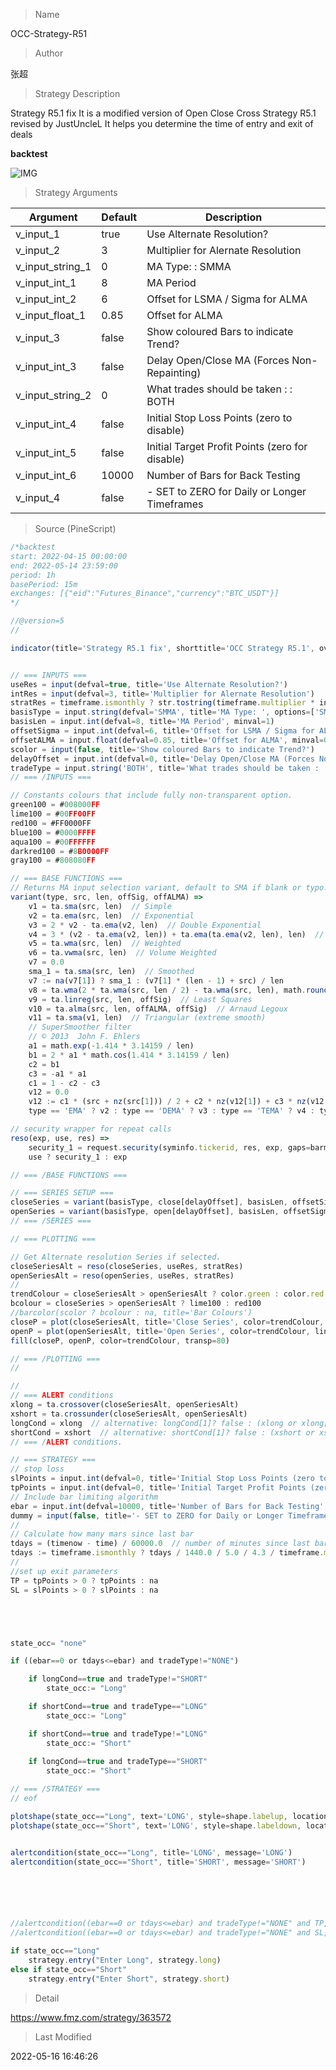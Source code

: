 
> Name

OCC-Strategy-R51

> Author

张超

> Strategy Description

Strategy R5.1 fix It is a modified version of Open Close Cross Strategy R5.1 revised by JustUncleL
It helps you determine the time of entry and exit of deals

**backtest**

 ![IMG](https://www.fmz.com/upload/asset/f2bbc09f841459100f.jpg) 

> Strategy Arguments



|Argument|Default|Description|
|----|----|----|
|v_input_1|true|Use Alternate Resolution?|
|v_input_2|3|Multiplier for Alernate Resolution|
|v_input_string_1|0|MA Type: : SMMA|EMA|DEMA|TEMA|WMA|VWMA|SMA|HullMA|LSMA|ALMA|SSMA|TMA|
|v_input_int_1|8|MA Period|
|v_input_int_2|6|Offset for LSMA / Sigma for ALMA|
|v_input_float_1|0.85|Offset for ALMA|
|v_input_3|false|Show coloured Bars to indicate Trend?|
|v_input_int_3|false|Delay Open/Close MA (Forces Non-Repainting)|
|v_input_string_2|0|What trades should be taken : : BOTH|SHORT|LONG|NONE|
|v_input_int_4|false|Initial Stop Loss Points (zero to disable)|
|v_input_int_5|false|Initial Target Profit Points (zero for disable)|
|v_input_int_6|10000|Number of Bars for Back Testing|
|v_input_4|false|- SET to ZERO for Daily or Longer Timeframes|


> Source (PineScript)

``` javascript
/*backtest
start: 2022-04-15 00:00:00
end: 2022-05-14 23:59:00
period: 1h
basePeriod: 15m
exchanges: [{"eid":"Futures_Binance","currency":"BTC_USDT"}]
*/

//@version=5
//

indicator(title='Strategy R5.1 fix', shorttitle='OCC Strategy R5.1', overlay=true)


// === INPUTS ===
useRes = input(defval=true, title='Use Alternate Resolution?')
intRes = input(defval=3, title='Multiplier for Alernate Resolution')
stratRes = timeframe.ismonthly ? str.tostring(timeframe.multiplier * intRes, '###M') : timeframe.isweekly ? str.tostring(timeframe.multiplier * intRes, '###W') : timeframe.isdaily ? str.tostring(timeframe.multiplier * intRes, '###D') : timeframe.isintraday ? str.tostring(timeframe.multiplier * intRes, '####') : '60'
basisType = input.string(defval='SMMA', title='MA Type: ', options=['SMA', 'EMA', 'DEMA', 'TEMA', 'WMA', 'VWMA', 'SMMA', 'HullMA', 'LSMA', 'ALMA', 'SSMA', 'TMA'])
basisLen = input.int(defval=8, title='MA Period', minval=1)
offsetSigma = input.int(defval=6, title='Offset for LSMA / Sigma for ALMA', minval=0)
offsetALMA = input.float(defval=0.85, title='Offset for ALMA', minval=0, step=0.01)
scolor = input(false, title='Show coloured Bars to indicate Trend?')
delayOffset = input.int(defval=0, title='Delay Open/Close MA (Forces Non-Repainting)', minval=0, step=1)
tradeType = input.string('BOTH', title='What trades should be taken : ', options=['LONG', 'SHORT', 'BOTH', 'NONE'])
// === /INPUTS ===

// Constants colours that include fully non-transparent option.
green100 = #008000FF
lime100 = #00FF00FF
red100 = #FF0000FF
blue100 = #0000FFFF
aqua100 = #00FFFFFF
darkred100 = #8B0000FF
gray100 = #808080FF

// === BASE FUNCTIONS ===
// Returns MA input selection variant, default to SMA if blank or typo.
variant(type, src, len, offSig, offALMA) =>
    v1 = ta.sma(src, len)  // Simple
    v2 = ta.ema(src, len)  // Exponential
    v3 = 2 * v2 - ta.ema(v2, len)  // Double Exponential
    v4 = 3 * (v2 - ta.ema(v2, len)) + ta.ema(ta.ema(v2, len), len)  // Triple Exponential
    v5 = ta.wma(src, len)  // Weighted
    v6 = ta.vwma(src, len)  // Volume Weighted
    v7 = 0.0
    sma_1 = ta.sma(src, len)  // Smoothed
    v7 := na(v7[1]) ? sma_1 : (v7[1] * (len - 1) + src) / len
    v8 = ta.wma(2 * ta.wma(src, len / 2) - ta.wma(src, len), math.round(math.sqrt(len)))  // Hull
    v9 = ta.linreg(src, len, offSig)  // Least Squares
    v10 = ta.alma(src, len, offALMA, offSig)  // Arnaud Legoux
    v11 = ta.sma(v1, len)  // Triangular (extreme smooth)
    // SuperSmoother filter
    // © 2013  John F. Ehlers
    a1 = math.exp(-1.414 * 3.14159 / len)
    b1 = 2 * a1 * math.cos(1.414 * 3.14159 / len)
    c2 = b1
    c3 = -a1 * a1
    c1 = 1 - c2 - c3
    v12 = 0.0
    v12 := c1 * (src + nz(src[1])) / 2 + c2 * nz(v12[1]) + c3 * nz(v12[2])
    type == 'EMA' ? v2 : type == 'DEMA' ? v3 : type == 'TEMA' ? v4 : type == 'WMA' ? v5 : type == 'VWMA' ? v6 : type == 'SMMA' ? v7 : type == 'HullMA' ? v8 : type == 'LSMA' ? v9 : type == 'ALMA' ? v10 : type == 'TMA' ? v11 : type == 'SSMA' ? v12 : v1

// security wrapper for repeat calls
reso(exp, use, res) =>
    security_1 = request.security(syminfo.tickerid, res, exp, gaps=barmerge.gaps_off, lookahead=barmerge.lookahead_on)
    use ? security_1 : exp

// === /BASE FUNCTIONS ===

// === SERIES SETUP ===
closeSeries = variant(basisType, close[delayOffset], basisLen, offsetSigma, offsetALMA)
openSeries = variant(basisType, open[delayOffset], basisLen, offsetSigma, offsetALMA)
// === /SERIES ===

// === PLOTTING ===

// Get Alternate resolution Series if selected.
closeSeriesAlt = reso(closeSeries, useRes, stratRes)
openSeriesAlt = reso(openSeries, useRes, stratRes)
//
trendColour = closeSeriesAlt > openSeriesAlt ? color.green : color.red
bcolour = closeSeries > openSeriesAlt ? lime100 : red100
//barcolor(scolor ? bcolour : na, title='Bar Colours')
closeP = plot(closeSeriesAlt, title='Close Series', color=trendColour, linewidth=2, style=plot.style_line, transp=20)
openP = plot(openSeriesAlt, title='Open Series', color=trendColour, linewidth=2, style=plot.style_line, transp=20)
fill(closeP, openP, color=trendColour, transp=80)

// === /PLOTTING ===
//

//
// === ALERT conditions
xlong = ta.crossover(closeSeriesAlt, openSeriesAlt)
xshort = ta.crossunder(closeSeriesAlt, openSeriesAlt)
longCond = xlong  // alternative: longCond[1]? false : (xlong or xlong[1]) and close>closeSeriesAlt and close>=open
shortCond = xshort  // alternative: shortCond[1]? false : (xshort or xshort[1]) and close<closeSeriesAlt and close<=open
// === /ALERT conditions.

// === STRATEGY ===
// stop loss
slPoints = input.int(defval=0, title='Initial Stop Loss Points (zero to disable)', minval=0)
tpPoints = input.int(defval=0, title='Initial Target Profit Points (zero for disable)', minval=0)
// Include bar limiting algorithm
ebar = input.int(defval=10000, title='Number of Bars for Back Testing', minval=0)
dummy = input(false, title='- SET to ZERO for Daily or Longer Timeframes')
//
// Calculate how many mars since last bar
tdays = (timenow - time) / 60000.0  // number of minutes since last bar
tdays := timeframe.ismonthly ? tdays / 1440.0 / 5.0 / 4.3 / timeframe.multiplier : timeframe.isweekly ? tdays / 1440.0 / 5.0 / timeframe.multiplier : timeframe.isdaily ? tdays / 1440.0 / timeframe.multiplier : tdays / timeframe.multiplier  // number of bars since last bar
//
//set up exit parameters
TP = tpPoints > 0 ? tpPoints : na
SL = slPoints > 0 ? slPoints : na





state_occ= "none"

if ((ebar==0 or tdays<=ebar) and tradeType!="NONE")

    if longCond==true and tradeType!="SHORT"
        state_occ:= "Long"

    if shortCond==true and tradeType=="LONG"
        state_occ:= "Long"

    if shortCond==true and tradeType!="LONG"
        state_occ:= "Short"
    
    if longCond==true and tradeType=="SHORT"
        state_occ:= "Short"

// === /STRATEGY ===
// eof

plotshape(state_occ=="Long", text='LONG', style=shape.labelup, location=location.belowbar, color=color.new(color.green, 0), textcolor=color.new(color.white, 0), offset=0, title='OCC LONG', size=size.normal)
plotshape(state_occ=="Short", text='LONG', style=shape.labeldown, location=location.abovebar, color=color.new(color.red, 0), textcolor=color.new(color.white, 0), offset=0, title='OCC SHORT', size=size.normal)


alertcondition(state_occ=="Long", title='LONG', message='LONG')
alertcondition(state_occ=="Short", title='SHORT', message='SHORT')






//alertcondition((ebar==0 or tdays<=ebar) and tradeType!="NONE" and TP, title='EXIT LONG', message='EXIT LONG')
//alertcondition((ebar==0 or tdays<=ebar) and tradeType!="NONE" and SL, title='EXIT SHORT', message='STOP LOSS')

if state_occ=="Long"
    strategy.entry("Enter Long", strategy.long)
else if state_occ=="Short"
    strategy.entry("Enter Short", strategy.short)
```

> Detail

https://www.fmz.com/strategy/363572

> Last Modified

2022-05-16 16:46:26
